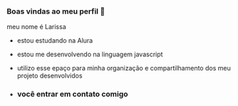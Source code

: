 ### Boas vindas ao meu perfil 🖤

meu nome é Larissa

- estou estudando na Alura
- estou me desenvolvendo na linguagem javascript
- utilizo esse epaço para minha organização e compartilhamento dos meu projeto desenvolvidos

- ### você entrar em contato comigo 
